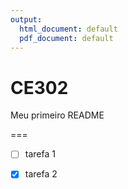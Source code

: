 ```yaml
---
output:
  html_document: default
  pdf_document: default
---
```


# CE302

Meu primeiro README

===

-   [ ] tarefa 1

-   [x] tarefa 2
